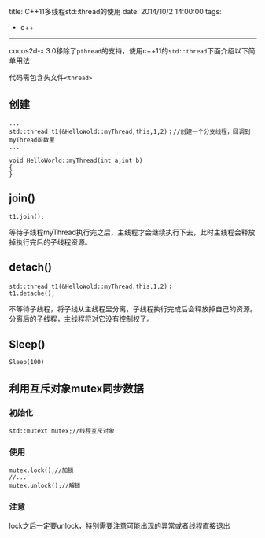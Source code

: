 title: C++11多线程std::thread的使用
date: 2014/10/2 14:00:00
tags: 
- c++
---

cocos2d-x 3.0移除了`pthread`的支持，使用c++11的`std::thread`下面介绍以下简单用法  

代码需包含头文件`<thread>`

## 创建

	...
	std::thread t1(&HelloWold::myThread,this,1,2)；//创建一个分支线程，回调到myThread函数里
	...
	
	void HelloWorld::myThread(int a,int b)
	{
	}
	
	
## join()

	t1.join();
等待子线程myThread执行完之后，主线程才会继续执行下去，此时主线程会释放掉执行完后的子线程资源。
## detach()

	std::thread t1(&HelloWold::myThread,this,1,2)；
	t1.detache();
不等待子线程，将子线从主线程里分离，子线程执行完成后会释放掉自己的资源。分离后的子线程，主线程将对它没有控制权了。
## Sleep()

	Sleep(100)

## 利用互斥对象mutex同步数据
### 初始化  

	std::mutext mutex;//线程互斥对象	

### 使用

	mutex.lock();//加锁
	//...
	mutex.unlock();//解锁

### 注意

lock之后一定要unlock，特别需要注意可能出现的异常或者线程直接退出
